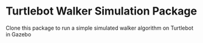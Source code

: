 # Turtlebot Walker Simulation Package
Clone this package to run a simple simulated walker algorithm on Turtlebot in Gazebo
